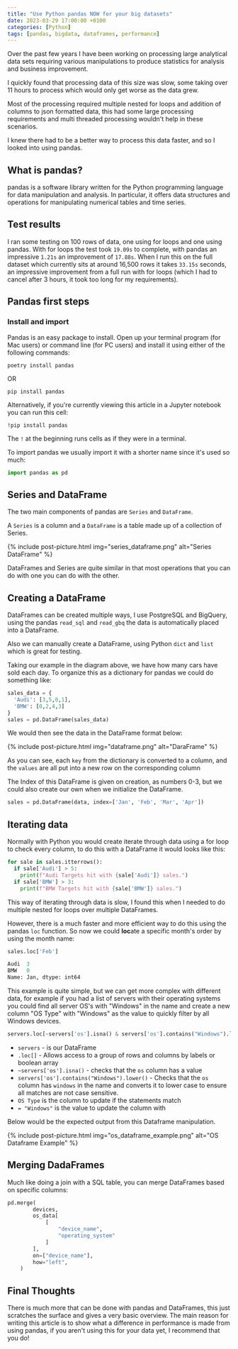 ```yaml
---
title: "Use Python pandas NOW for your big datasets"
date: 2023-03-29 17:00:00 +0100
categories: [Python]
tags: [pandas, bigdata, dataframes, performance]
---
```


Over the past few years I have been working on processing large analytical data sets requiring various manipulations to produce statistics for analysis and business improvement.

I quickly found that processing data of this size was slow, some taking over 11 hours to process which would only get worse as the data grew.

Most of the processing required multiple nested for loops and addition of columns to json formatted data, this had some large processing requirements and multi threaded processing wouldn't help in these scenarios.

I knew there had to be a better way to process this data faster, and so I looked into using pandas.

## What is pandas?

pandas is a software library written for the Python programming language for data manipulation and analysis. In particular, it offers data structures and operations for manipulating numerical tables and time series.

## Test results

I ran some testing on 100 rows of data, one using for loops and one using pandas. With for loops the test took `19.09s` to complete, with pandas an impressive `1.21s` an improvement of `17.88s`. When I run this on the full dataset which currently sits at around 16,500 rows it takes `33.15s` seconds, an impressive improvement from a full run with for loops (which I had to cancel after 3 hours, it took too long for my requirements).

## Pandas first steps

### Install and import

Pandas is an easy package to install. Open up your terminal program (for Mac users) or command line (for PC users) and install it using either of the following commands:

```shell
poetry install pandas
```

OR

```shell
pip install pandas
```

Alternatively, if you're currently viewing this article in a Jupyter notebook you can run this cell:

```jupyter
!pip install pandas
```

The `!` at the beginning runs cells as if they were in a terminal.

To import pandas we usually import it with a shorter name since it's used so much:

```python
import pandas as pd
```

## Series and DataFrame

The two main components of pandas are `Series` and `DataFrame`.

A `Series` is a column and a `DataFrame` is a table made up of a collection of Series.

{% include post-picture.html img="series_dataframe.png" alt="Series DataFrame" %}

DataFrames and Series are quite similar in that most operations that you can do with one you can do with the other.

## Creating a DataFrame

DataFrames can be created multiple ways, I use PostgreSQL and BigQuery, using the pandas `read_sql` and `read_gbq` the data is automatically placed into a DataFrame.

Also we can manually create a DataFrame, using Python `dict` and `list` which is great for testing.

Taking our example in the diagram above, we have how many cars have sold each day. To organize this as a dictionary for pandas we could do something like:

```python
sales_data = {
  'Audi': [3,5,0,1],
  'BMW': [0,2,4,3]
}
sales = pd.DataFrame(sales_data)
```

We would then see the data in the DataFrame format below:

{% include post-picture.html img="dataframe.png" alt="DaraFrame" %}

As you can see, each `key` from the dictionary is converted to a column, and the `values` are all put into a new row on the corresponding column

The Index of this DataFrame is given on creation, as numbers 0-3, but we could also create our own when we initialize the DataFrame.

```python
sales = pd.DataFrame(data, index=['Jan', 'Feb', 'Mar', 'Apr'])
```

## Iterating data

Normally with Python you would create iterate through data using a for loop to check every column, to do this with a DataFrame it would looks like this:

```python
for sale in sales.itterrows():
  if sale['Audi'] > 5:
    print(f"Audi Targets hit with {sale['Audi']} sales.")
  if sale['BMW'] > 3:
    print(f"BMW Targets hit with {sale['BMW']} sales.")
```

This way of iterating through data is slow, I found this when I needed to do multiple nested for loops over multiple DataFrames.

However, there is a much faster and more efficient way to do this using the pandas `loc` function. So now we could **loc**ate a specific month's order by using the month name:

```python
sales.loc['Feb']

Audi  3
BMW   0
Name: Jan, dtype: int64
```

This example is quite simple, but we can get more complex with different data, for example if you had a list of servers with their operating systems you could find all server OS's with "Windows" in the name and create a new column "OS Type" with "Windows" as the value to quickly filter by all Windows devices.

```python
servers.loc[~servers['os'].isna() & servers['os'].contains("Windows").lower(), "OS Type"] = "Windows"
```

- `servers` - is our DataFrame
- `.loc[]` - Allows access to a group of rows and columns by labels or boolean array
- `~servers['os'].isna()` - checks that the `os` column has a value
- `servers['os'].contains("Windows").lower()` - Checks that the `os` column has `windows` in the name and converts it to lower case to ensure all matches are not case sensitive.
- `OS Type` is the column to update if the statements match
- `= "Windows"` is the value to update the column with

Below would be the expected output from this Dataframe manipulation.

{% include post-picture.html img="os_dataframe_example.png" alt="OS Dataframe Example" %}

## Merging DadaFrames

Much like doing a join with a SQL table, you can merge DataFrames based on specific columns:

```python
pd.merge(
        devices,
        os_data[
            [
                "device_name",
                "operating_system"
            ]
        ],
        on=["device_name"],
        how="left",
    )

```

## Final Thoughts

There is much more that can be done with pandas and DataFrames, this just scratches the surface and gives a very basic overview. The main reason for writing this article is to show what a difference in performance is made from using pandas, if you aren't using this for your data yet, I recommend that you do!

